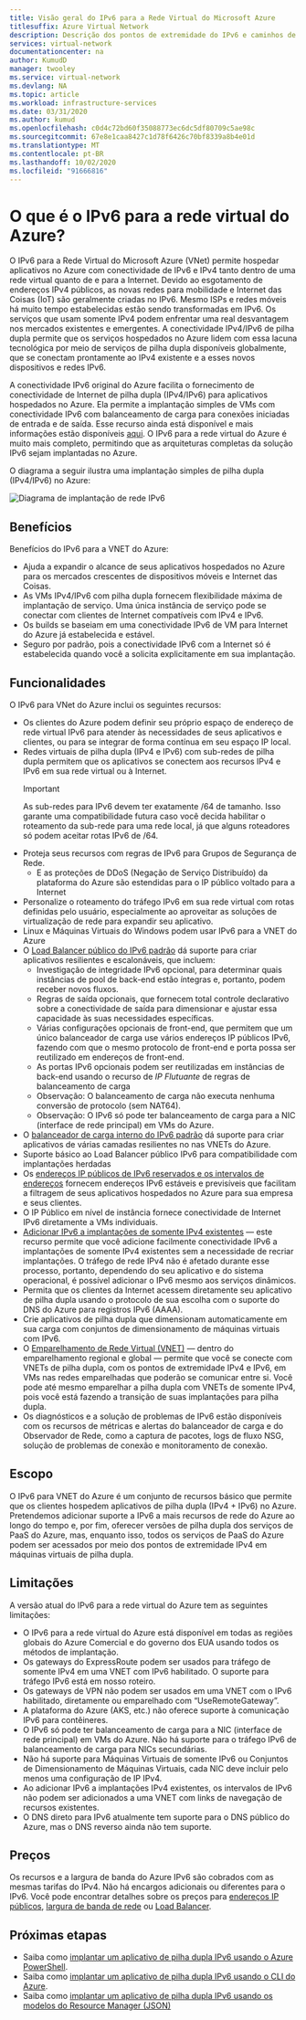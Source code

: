 ```yaml
---
title: Visão geral do IPv6 para a Rede Virtual do Microsoft Azure
titlesuffix: Azure Virtual Network
description: Descrição dos pontos de extremidade do IPv6 e caminhos de dados em uma rede virtual do Azure.
services: virtual-network
documentationcenter: na
author: KumudD
manager: twooley
ms.service: virtual-network
ms.devlang: NA
ms.topic: article
ms.workload: infrastructure-services
ms.date: 03/31/2020
ms.author: kumud
ms.openlocfilehash: c0d4c72bd60f35088773ec6dc5df80709c5ae98c
ms.sourcegitcommit: 67e8e1caa8427c1d78f6426c70bf8339a8b4e01d
ms.translationtype: MT
ms.contentlocale: pt-BR
ms.lasthandoff: 10/02/2020
ms.locfileid: "91666816"
---
```

# <a name="what-is-ipv6-for-azure-virtual-network"></a>O que é o IPv6 para a rede virtual do Azure?

O IPv6 para a Rede Virtual do Microsoft Azure (VNet) permite hospedar aplicativos no Azure com conectividade de IPv6 e IPv4 tanto dentro de uma rede virtual quanto de e para a Internet. Devido ao esgotamento de endereços IPv4 públicos, as novas redes para mobilidade e Internet das Coisas (IoT) são geralmente criadas no IPv6. Mesmo ISPs e redes móveis há muito tempo estabelecidas estão sendo transformadas em IPv6. Os serviços que usam somente IPv4 podem enfrentar uma real desvantagem nos mercados existentes e emergentes. A conectividade IPv4/IPv6 de pilha dupla permite que os serviços hospedados no Azure lidem com essa lacuna tecnológica por meio de serviços de pilha dupla disponíveis globalmente, que se conectam prontamente ao IPv4 existente e a esses novos dispositivos e redes IPv6.

A conectividade IPv6 original do Azure facilita o fornecimento de conectividade de Internet de pilha dupla (IPv4/IPv6) para aplicativos hospedados no Azure. Ela permite a implantação simples de VMs com conectividade IPv6 com balanceamento de carga para conexões iniciadas de entrada e de saída. Esse recurso ainda está disponível e mais informações estão disponíveis [aqui](../load-balancer/load-balancer-ipv6-overview.md).
O IPv6 para a rede virtual do Azure é muito mais completo, permitindo que as arquiteturas completas da solução IPv6 sejam implantadas no Azure.


O diagrama a seguir ilustra uma implantação simples de pilha dupla (IPv4/IPv6) no Azure:

![Diagrama de implantação de rede IPv6](./media/ipv6-support-overview/ipv6-sample-diagram.png)

## <a name="benefits"></a>Benefícios

Benefícios do IPv6 para a VNET do Azure:

- Ajuda a expandir o alcance de seus aplicativos hospedados no Azure para os mercados crescentes de dispositivos móveis e Internet das Coisas.
- As VMs IPv4/IPv6 com pilha dupla fornecem flexibilidade máxima de implantação de serviço. Uma única instância de serviço pode se conectar com clientes de Internet compatíveis com IPv4 e IPv6.
- Os builds se baseiam em uma conectividade IPv6 de VM para Internet do Azure já estabelecida e estável.
- Seguro por padrão, pois a conectividade IPv6 com a Internet só é estabelecida quando você a solicita explicitamente em sua implantação.

## <a name="capabilities"></a>Funcionalidades

O IPv6 para VNet do Azure inclui os seguintes recursos:

- Os clientes do Azure podem definir seu próprio espaço de endereço de rede virtual IPv6 para atender às necessidades de seus aplicativos e clientes, ou para se integrar de forma contínua em seu espaço IP local.
- Redes virtuais de pilha dupla (IPv4 e IPv6) com sub-redes de pilha dupla permitem que os aplicativos se conectem aos recursos IPv4 e IPv6 em sua rede virtual ou à Internet.
    > [!IMPORTANT]
    > As sub-redes para IPv6 devem ter exatamente /64 de tamanho.  Isso garante uma compatibilidade futura caso você decida habilitar o roteamento da sub-rede para uma rede local, já que alguns roteadores só podem aceitar rotas IPv6 de /64.  
- Proteja seus recursos com regras de IPv6 para Grupos de Segurança de Rede.
    - E as proteções de DDoS (Negação de Serviço Distribuído) da plataforma do Azure são estendidas para o IP público voltado para a Internet
- Personalize o roteamento do tráfego IPv6 em sua rede virtual com rotas definidas pelo usuário, especialmente ao aproveitar as soluções de virtualização de rede para expandir seu aplicativo.
- Linux e Máquinas Virtuais do Windows podem usar IPv6 para a VNET do Azure
- O [Load Balancer público do IPv6 padrão](virtual-network-ipv4-ipv6-dual-stack-standard-load-balancer-powershell.md) dá suporte para criar aplicativos resilientes e escalonáveis, que incluem:
    - Investigação de integridade IPv6 opcional, para determinar quais instâncias de pool de back-end estão íntegras e, portanto, podem receber novos fluxos.
    - Regras de saída opcionais, que fornecem total controle declarativo sobre a conectividade de saída para dimensionar e ajustar essa capacidade às suas necessidades específicas.
    - Várias configurações opcionais de front-end, que permitem que um único balanceador de carga use vários endereços IP públicos IPv6, fazendo com que o mesmo protocolo de front-end e porta possa ser reutilizado em endereços de front-end.
    - As portas IPv6 opcionais podem ser reutilizadas em instâncias de back-end usando o recurso de *IP Flutuante* de regras de balanceamento de carga 
    - Observação: O balanceamento de carga não executa nenhuma conversão de protocolo (sem NAT64). 
    - Observação: O IPv6 só pode ter balanceamento de carga para a NIC (interface de rede principal) em VMs do Azure. 
- O [balanceador de carga interno do IPv6 padrão](ipv6-dual-stack-standard-internal-load-balancer-powershell.md) dá suporte para criar aplicativos de várias camadas resilientes no nas VNETs do Azure.   
- Suporte básico ao Load Balancer público IPv6 para compatibilidade com implantações herdadas
- Os [endereços IP públicos de IPv6 reservados e os intervalos de endereços](ipv6-public-ip-address-prefix.md) fornecem endereços IPv6 estáveis e previsíveis que facilitam a filtragem de seus aplicativos hospedados no Azure para sua empresa e seus clientes.
- O IP Público em nível de instância fornece conectividade de Internet IPv6 diretamente a VMs individuais.
- [Adicionar IPv6 a implantações de somente IPv4 existentes](ipv6-add-to-existing-vnet-powershell.md) — este recurso permite que você adicione facilmente conectividade IPv6 a implantações de somente IPv4 existentes sem a necessidade de recriar implantações.  O tráfego de rede IPv4 não é afetado durante esse processo, portanto, dependendo do seu aplicativo e do sistema operacional, é possível adicionar o IPv6 mesmo aos serviços dinâmicos.    
- Permita que os clientes da Internet acessem diretamente seu aplicativo de pilha dupla usando o protocolo de sua escolha com o suporte do DNS do Azure para registros IPv6 (AAAA). 
- Crie aplicativos de pilha dupla que dimensionam automaticamente em sua carga com conjuntos de dimensionamento de máquinas virtuais com IPv6.
- O [Emparelhamento de Rede Virtual (VNET)](virtual-network-peering-overview.md) — dentro do emparelhamento regional e global — permite que você se conecte com VNETs de pilha dupla, com os pontos de extremidade IPv4 e IPv6, em VMs nas redes emparelhadas que poderão se comunicar entre si. Você pode até mesmo emparelhar a pilha dupla com VNETs de somente IPv4, pois você está fazendo a transição de suas implantações para pilha dupla. 
- Os diagnósticos e a solução de problemas de IPv6 estão disponíveis com os recursos de métricas e alertas do balanceador de carga e do Observador de Rede, como a captura de pacotes, logs de fluxo NSG, solução de problemas de conexão e monitoramento de conexão.   

## <a name="scope"></a>Escopo
O IPv6 para VNET do Azure é um conjunto de recursos básico que permite que os clientes hospedem aplicativos de pilha dupla (IPv4 + IPv6) no Azure.  Pretendemos adicionar suporte a IPv6 a mais recursos de rede do Azure ao longo do tempo e, por fim, oferecer versões de pilha dupla dos serviços de PaaS do Azure, mas, enquanto isso, todos os serviços de PaaS do Azure podem ser acessados por meio dos pontos de extremidade IPv4 em máquinas virtuais de pilha dupla.   

## <a name="limitations"></a>Limitações
A versão atual do IPv6 para a rede virtual do Azure tem as seguintes limitações:
- O IPv6 para a rede virtual do Azure está disponível em todas as regiões globais do Azure Comercial e do governo dos EUA usando todos os métodos de implantação.  
- Os gateways do ExpressRoute podem ser usados para tráfego de somente IPv4 em uma VNET com IPv6 habilitado.  O suporte para tráfego IPv6 está em nosso roteiro.   
- Os gateways de VPN não podem ser usados em uma VNET com o IPv6 habilitado, diretamente ou emparelhado com “UseRemoteGateway”.
- A plataforma do Azure (AKS, etc.) não oferece suporte à comunicação IPv6 para contêineres.  
- O IPv6 só pode ter balanceamento de carga para a NIC (interface de rede principal) em VMs do Azure. Não há suporte para o tráfego IPv6 de balanceamento de carga para NICs secundárias.    
- Não há suporte para Máquinas Virtuais de somente IPv6 ou Conjuntos de Dimensionamento de Máquinas Virtuais, cada NIC deve incluir pelo menos uma configuração de IP IPv4. 
- Ao adicionar IPv6 a implantações IPv4 existentes, os intervalos de IPv6 não podem ser adicionados a uma VNET com links de navegação de recursos existentes.  
- O DNS direto para IPv6 atualmente tem suporte para o DNS público do Azure, mas o DNS reverso ainda não tem suporte.   

## <a name="pricing"></a>Preços

Os recursos e a largura de banda do Azure IPv6 são cobrados com as mesmas tarifas do IPv4. Não há encargos adicionais ou diferentes para o IPv6. Você pode encontrar detalhes sobre os preços para [endereços IP públicos](https://azure.microsoft.com/pricing/details/ip-addresses/), [largura de banda de rede](https://azure.microsoft.com/pricing/details/bandwidth/) ou [Load Balancer](https://azure.microsoft.com/pricing/details/load-balancer/).

## <a name="next-steps"></a>Próximas etapas

- Saiba como [implantar um aplicativo de pilha dupla IPv6 usando o Azure PowerShell](virtual-network-ipv4-ipv6-dual-stack-standard-load-balancer-powershell.md).
- Saiba como [implantar um aplicativo de pilha dupla IPv6 usando o CLI do Azure](virtual-network-ipv4-ipv6-dual-stack-standard-load-balancer-cli.md).
- Saiba como [implantar um aplicativo de pilha dupla IPv6 usando os modelos do Resource Manager (JSON)](ipv6-configure-standard-load-balancer-template-json.md)
